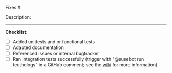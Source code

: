 Fixes #


Description:


-----------------

**Checklist:**
- [ ] Added unittests and or functional tests
- [ ] Adapted documentation
- [ ] Referenced issues or internal bugtracker
- [ ] Ran integration tests successfully (trigger with "@susebot run teuthology" in a GitHub comment; see the [wiki](https://github.com/SUSE/DeepSea/wiki/Testing) for more information)
